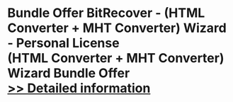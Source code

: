 # Bundle Offer BitRecover - (HTML Converter + MHT Converter) Wizard - Personal License<br />(HTML Converter + MHT Converter) Wizard Bundle Offer<br />[>> Detailed information](https://secure.shareit.com/shareit/product.html?productid=300998749&affiliateid=200057808)